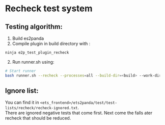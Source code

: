 # Recheck test system


## Testing algorithm:
1) Build es2panda
2) Compile plugin in build directory with :
```bash
ninja e2p_test_plugin_recheck
```
2) Run runner.sh using:
```bash
# Start runner
bash runner.sh --recheck --processes=all --build-dir=<build> --work-dir=<build>tools/es2panda/test/unit/recheck/recheck_src/src --es2panda-timeout=120 --timeout=120

```

## Ignore list:
You can find it in `<ets_frontend>/ets2panda/test/test-lists/recheck/recheck-ignored.txt`.  
There are ignored negative tests that come first. Next come the falls ater recheck that should be reduced.